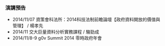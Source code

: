 ### 演講預告

* 2014/11/07 資策會科法所：2014科技法制前瞻論壇【政府資料開放的價值與管理】 / 楊孝先
* 2014/11    交大巨量資料分析實務課程 / 駱勁成
* 2014/11/8-9 g0v Summit 2014 零時政府年會
